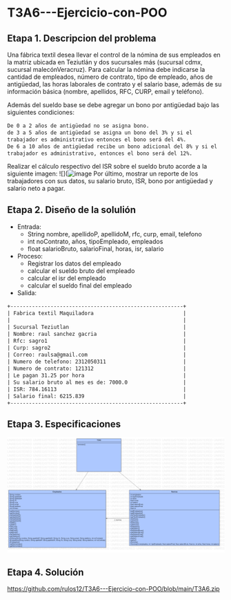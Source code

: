 # T3A6---Ejercicio-con-POO

## Etapa 1. Descripcion del problema
Una fábrica textil desea llevar el control de la nómina de sus empleados en la matriz ubicada en Teziutlán y dos sucursales más (sucursal cdmx, sucursal malecónVeracruz). Para calcular la nómina debe indicarse la cantidad de empleados, número de contrato, tipo de empleado, años de antigüedad, las horas laborales de contrato y el salario base, además de su información básica (nombre, apellidos, RFC, CURP, email y teléfono).

Además del sueldo base se debe agregar un bono por antigüedad bajo las siguientes condiciones:
~~~
De 0 a 2 años de antigüedad no se asigna bono.
de 3 a 5 años de antigüedad se asigna un bono del 3% y si el trabajador es administrativo entonces el bono será del 4%.
De 6 a 10 años de antigüedad recibe un bono adicional del 8% y si el trabajador es administrativo, entonces el bono será del 12%.
~~~
Realizar el cálculo respectivo del ISR sobre el sueldo bruto acorde a la siguiente imagen:
![](![image](https://user-images.githubusercontent.com/112425272/199610995-d2035e08-016e-4d39-a148-0e5865135459.png)
Por último, mostrar un reporte de los trabajadores con sus datos, su salario bruto, ISR, bono por antigüedad y salario neto a pagar.

## Etapa 2. Diseño de la solulión

- Entrada:
  - String nombre, apellidoP, apellidoM, rfc, curp, email, telefono
  - int noContrato, años, tipoEmpleado, empleados
  - float salarioBruto, salarioFinal, horas, isr, salario
- Proceso:
  - Registrar los datos del empleado
  - calcular el sueldo bruto del empleado
  - calcular el isr del empleado
  - calcular el sueldo final del empleado
- Salida:
~~~
+--------------------------------------------------------+
| Fabrica textil Maquiladora                             |
|                                                        |
| Sucursal Teziutlan                                     |
| Nombre: raul sanchez gacria                            |
| Rfc: sagro1                                            |
| Curp: sagro2                                           |
| Correo: raulsa@gmail.com                               |
| Numero de telefono: 2312050311                         |
| Numero de contrato: 121312                             |
| Le pagan 31.25 por hora                                |
| Su salario bruto al mes es de: 7000.0                  |
| ISR: 784.16113                                         |
| Salario final: 6215.839                                |
+--------------------------------------------------------+
~~~
## Etapa 3. Especificaciones 
![](https://github.com/rulos12/T3A6---Ejercicio-con-POO/blob/main/T3A6.png)
## Etapa 4. Solución
https://github.com/rulos12/T3A6---Ejercicio-con-POO/blob/main/T3A6.zip


